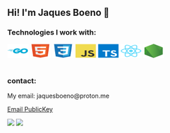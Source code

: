 ## Hi! I'm Jaques Boeno 👋

<div>
  <h3>Technologies I work with:</h3>
  <img width="48" height="32" src="https://raw.githubusercontent.com/devicons/devicon/master/icons/go/go-original-wordmark.svg" />
  <img width="48" height="32" src="https://raw.githubusercontent.com/devicons/devicon/master/icons/html5/html5-original.svg" />
  <img width="48" height="32" src="https://raw.githubusercontent.com/devicons/devicon/master/icons/css3/css3-original.svg" />
  <img width="48" height="32" src="https://raw.githubusercontent.com/devicons/devicon/master/icons/javascript/javascript-original.svg" />
  <img width="48" height="32" src="https://raw.githubusercontent.com/devicons/devicon/master/icons/typescript/typescript-original.svg" />
  <img width="48" height="32" src="https://raw.githubusercontent.com/devicons/devicon/master/icons/react/react-original.svg" />
  <img width="48" height="32" src="https://raw.githubusercontent.com/devicons/devicon/master/icons/nodejs/nodejs-original.svg" />
</div>
<br />
<div>
  <h3>contact:</h3>
  <p>My email: jaquesboeno@proton.me</p>
  <p><a href="/publickey.jaquesboeno@proton.me.asc">Email PublicKey</a></p>
  <a href="mailto:jaquesboeno@proton.me"><img src="https://img.shields.io/badge/ProtonMail-8B89CC?style=for-the-badge&logo=protonmail&logoColor=white" /></a>
  <a href="https://t.me/JaquesJunior06"><img src="https://img.shields.io/badge/Telegram-2CA5E0?style=for-the-badge&logo=telegram&logoColor=white" /></a>
</div>
